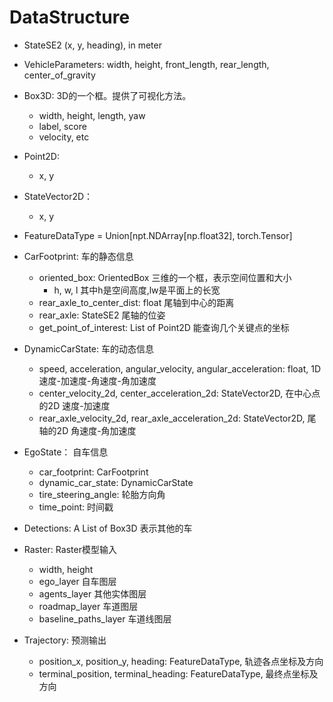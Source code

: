 # DataStructure
- StateSE2 (x, y, heading), in meter

- VehicleParameters: width, height, front_length, rear_length, center_of_gravity

- Box3D: 3D的一个框。提供了可视化方法。
  - width, height, length, yaw
  - label, score
  - velocity, etc

- Point2D:
  - x, y

- StateVector2D：
  - x, y

- FeatureDataType = Union[npt.NDArray[np.float32], torch.Tensor]

- CarFootprint: 车的静态信息
  - oriented_box: OrientedBox 三维的一个框，表示空间位置和大小
    - h, w, l 其中h是空间高度,lw是平面上的长宽
  - rear_axle_to_center_dist: float 尾轴到中心的距离
  - rear_axle: StateSE2 尾轴的位姿
  - get_point_of_interest: List of Point2D 能查询几个关键点的坐标

- DynamicCarState: 车的动态信息
  - speed, acceleration, angular_velocity, angular_acceleration: float, 1D 速度-加速度-角速度-角加速度
  - center_velocity_2d, center_acceleration_2d: StateVector2D, 在中心点的2D 速度-加速度
  - rear_axle_velocity_2d, rear_axle_acceleration_2d: StateVector2D, 尾轴的2D 角速度-角加速度

- EgoState： 自车信息
  - car_footprint: CarFootprint
  - dynamic_car_state: DynamicCarState
  - tire_steering_angle: 轮胎方向角
  - time_point: 时间戳

- Detections: A List of Box3D 表示其他的车

- Raster: Raster模型输入
  - width, height
  - ego_layer 自车图层
  - agents_layer 其他实体图层
  - roadmap_layer 车道图层
  - baseline_paths_layer 车道线图层

- Trajectory: 预测输出
  - position_x, position_y, heading: FeatureDataType, 轨迹各点坐标及方向
  - terminal_position, terminal_heading: FeatureDataType, 最终点坐标及方向
